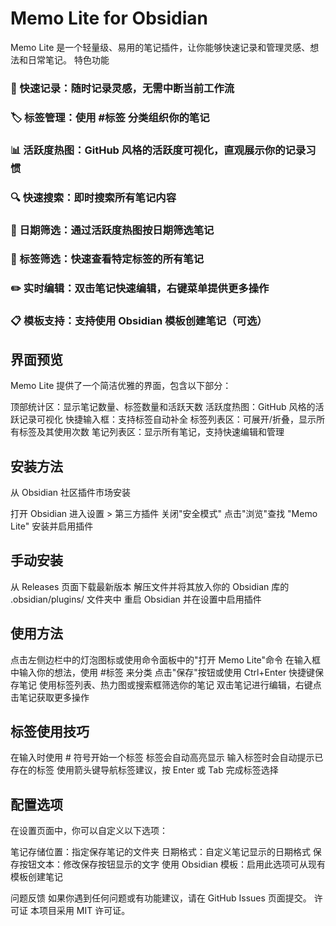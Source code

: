 # Memo Lite for Obsidian
Memo Lite 是一个轻量级、易用的笔记插件，让你能够快速记录和管理灵感、想法和日常笔记。
特色功能

### 📝 快速记录：随时记录灵感，无需中断当前工作流

### 🏷️ 标签管理：使用 #标签 分类组织你的笔记

### 📊 活跃度热图：GitHub 风格的活跃度可视化，直观展示你的记录习惯

### 🔍 快速搜索：即时搜索所有笔记内容

### 📅 日期筛选：通过活跃度热图按日期筛选笔记

### 📌 标签筛选：快速查看特定标签的所有笔记

### ✏️ 实时编辑：双击笔记快速编辑，右键菜单提供更多操作

### 📋 模板支持：支持使用 Obsidian 模板创建笔记（可选）

## 界面预览
Memo Lite 提供了一个简洁优雅的界面，包含以下部分：

顶部统计区：显示笔记数量、标签数量和活跃天数
活跃度热图：GitHub 风格的活跃记录可视化
快捷输入框：支持标签自动补全
标签列表区：可展开/折叠，显示所有标签及其使用次数
笔记列表区：显示所有笔记，支持快速编辑和管理

## 安装方法
从 Obsidian 社区插件市场安装

打开 Obsidian
进入设置 > 第三方插件
关闭"安全模式"
点击"浏览"查找 "Memo Lite"
安装并启用插件

## 手动安装

从 Releases 页面下载最新版本
解压文件并将其放入你的 Obsidian 库的 .obsidian/plugins/ 文件夹中
重启 Obsidian 并在设置中启用插件

## 使用方法

点击左侧边栏中的灯泡图标或使用命令面板中的"打开 Memo Lite"命令
在输入框中输入你的想法，使用 #标签 来分类
点击"保存"按钮或使用 Ctrl+Enter 快捷键保存笔记
使用标签列表、热力图或搜索框筛选你的笔记
双击笔记进行编辑，右键点击笔记获取更多操作

## 标签使用技巧

在输入时使用 # 符号开始一个标签
标签会自动高亮显示
输入标签时会自动提示已存在的标签
使用箭头键导航标签建议，按 Enter 或 Tab 完成标签选择

## 配置选项
在设置页面中，你可以自定义以下选项：

笔记存储位置：指定保存笔记的文件夹
日期格式：自定义笔记显示的日期格式
保存按钮文本：修改保存按钮显示的文字
使用 Obsidian 模板：启用此选项可从现有模板创建笔记


问题反馈
如果你遇到任何问题或有功能建议，请在 GitHub Issues 页面提交。
许可证
本项目采用 MIT 许可证。
